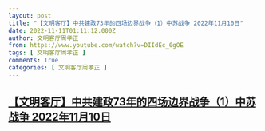 ```yaml
---
layout: post
title: "【文明客厅】中共建政73年的四场边界战争（1）中苏战争 2022年11月10日"
date: 2022-11-11T01:11:12.000Z
author: 文明客厅周孝正
from: https://www.youtube.com/watch?v=DIIdEc_0gOE
tags: [ 文明客厅周孝正 ]
comments: True
categories: [ 文明客厅周孝正 ]
---
```

<!--1668129072000-->
[【文明客厅】中共建政73年的四场边界战争（1）中苏战争 2022年11月10日](https://www.youtube.com/watch?v=DIIdEc_0gOE)
------

<div>

</div>
